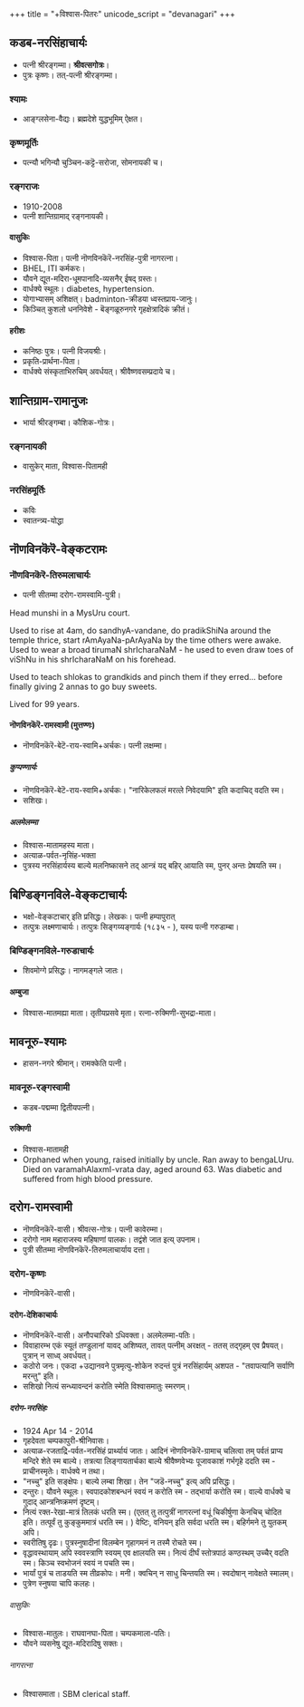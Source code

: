 +++
title = "+विश्वास-पितरः"
unicode_script = "devanagari"
+++
## कडब-नरसिंहाचार्यः
- पत्नी श्रीरङ्गम्मा। **श्रीवत्सगोत्रः**। 
- पुत्रः कृष्णः। तत्-पत्नी श्रीरङ्गम्मा।  

### श्यामः
- आङ्ग्लसेना-वैद्यः। ब्रह्मदेशे युद्धभूमिम् ऐक्षत।

### कृष्णमूर्तिः
- पत्न्यौ भगिन्यौ चुञ्चिन-कट्टॆ-सरोजा, सोमनायकी च।  

### रङ्गराजः
- 1910-2008
- पत्नी शान्तिग्रामाद् रङ्गनायकी। 


#### वासुकिः
- विश्वास-पिता। पत्नी नॊणविनकॆरॆ-नरसिंह-पुत्री नागरत्ना। 
- BHEL, ITI कर्मकरः।
- यौवने द्यूत-मदिरा-धूमपानादि-व्यसनैर् ईषद् ग्रस्तः। 
- वार्धक्ये स्थूलः। diabetes, hypertension.
- योगाभ्यासम् अशिक्षत्। badminton-क्रीडया ध्वस्तप्राय-जानुः। 
- किञ्चित् कुशलो धननिवेशे - बॆङ्गळूरुनगरे गृहक्षेत्रादिकं क्रीतं। 

#### हरीशः
- कनिष्ठः पुत्रः। पत्नी विजयश्रीः। 
- प्रकृति-प्रार्थना-पिता। 
- वार्धक्ये संस्कृताभिरुचिम् अवर्धयत्। श्रीवैष्णवसम्प्रदाये च। 

## शान्तिग्राम-रामानुजः
- भार्या श्रीरङ्गम्बा। कौशिक-गोत्रः। 

### रङ्गनायकी 
- वासुकेर् माता, विश्वास-पितामही

### नरसिंहमूर्तिः
- कविः
- स्वातन्त्र्य-योद्धा


## नॊणविनकॆरॆ-वेङ्कटरामः
### नॊणविनकॆरॆ-तिरुमलाचार्यः
- पत्नी सीतम्मा दरोग-रामस्वामि-पुत्री। 

Head munshi in a MysUru court.

Used to rise at 4am, do sandhyA-vandane, do pradikShiNa around the temple thrice, start rAmAyaNa-pArAyaNa by the time others were awake. Used to wear a broad tirumaN shrIcharaNaM - he used to even draw toes of viShNu in his shrIcharaNaM on his forehead.

Used to teach shlokas to grandkids and pinch them if they erred... before finally giving 2 annas to go buy sweets.

Lived for 99 years.

#### नॊणविनकॆरॆ-रामस्वामी (मुत्तण्णः)
- नॊणविनकॆरॆ-बेटॆ-राय-स्वामि+अर्चकः। पत्नी लक्षम्मा।

##### कुप्पण्णार्यः
- नॊणविनकॆरॆ-बेटॆ-राय-स्वामि+अर्चकः। "नारिकेलफलं मरत्ले निवेदयामि" इति कदाचिद् वदति स्म।
- सशिखः। 

##### अलमेलम्मा
- विश्वास-मातामहस्य माता। 
- अत्याळ-पर्वत-नृसिंह-भक्ता
- पुत्रस्य नरसिंहार्यस्य बाल्ये मलनिष्कासने तद् आन्त्रं यद् बहिर् आयाति स्म, पुनर् अन्तः प्रेषयति स्म।  


## बिण्डिङ्गनविले-वेङ्कटाचार्यः
- भक्षो-वेङ्कटाचार् इति प्रसिद्धः। लेखकः। पत्नी हम्पापुरात्
- तत्पुत्रः लक्ष्मणाचार्यः। तत्पुत्रः सिङ्गय्यङ्गार्यः (१८३५ - ), यस्य पत्नी गरुडाम्बा। 

### बिण्डिङ्गनविले-गरुडाचार्यः
- शिवमोग्गे प्रसिद्धः। नागमङ्गले जातः। 

#### अम्बुजा
- विश्वास-मातमह्या माता। तृतीयप्रसवे मृता। रत्ना-रुक्मिणी-सुभद्रा-माता। 

## मावनूरु-श्यामः
- हासन-नगरे श्रीमान्। रामक्केति पत्नी। 

### मावनूरु-रङ्गस्वामी
- कडब-पद्मम्मा द्वितीयपत्नी।  

#### रुक्मिणी
- विश्वास-मातामही
- Orphaned when young, raised initially by uncle. Ran away to bengaLUru. Died on varamahAlaxmI-vrata day, aged around 63. Was diabetic and suffered from high blood pressure. 

## दरोग-रामस्वामी
- नॊणविनकॆरॆ-वासी। श्रीवत्स-गोत्रः। पत्नी कावेरम्मा। 
- दरोगो नाम महाराजस्य महिषाणां पालकः। तद्वंशे जात इत्य् उपनाम।
- पुत्री सीतम्मा नॊणविनकॆरॆ-तिरुमलाचार्याय दत्ता। 

### दरोग-कृष्णः
- नॊणविनकॆरॆ-वासी।

#### दरोग-देशिकाचार्यः
- नॊणविनकॆरॆ-वासी। अनौपचारिको ऽधिवक्ता। अलमेलम्मा-पतिः। 
- विवाहारम्भ एकं स्यूतं तण्डुलानां यावद् अशिष्यत, तावत् पत्नीम् अरक्षत् - ततस् तद्गृहम् एव प्रैषयत्। पुत्रान् न साध्व् अवर्धयत्।  
- कठोरो जनः। एकदा +उद्यानवने पुत्रमृत्यु-शोकेन रुदन्तं पुत्रं नरसिंहार्यम् अशपत - "तवापत्यानि सर्वाणि मरन्तु" इति।
- सशिखो नित्यं सन्ध्यावन्दनं करोति स्मेति विश्वासमातुः स्मरणम्। 

##### दरोग-नरसिंहः
- 1924 Apr 14 - 2014
- गृहदेवता चम्पकापुरी-श्रीनिवासः। 
- अत्याळ-रजताद्रि-पर्वत-नरसिंहं प्रार्थ्यायं जातः। आदिनं नॊणविनकॆरॆ-ग्रामाच् चलित्वा तम् पर्वतं प्राप्य मन्दिरे शेते स्म बाल्ये। तत्रत्या लिङ्गायतार्चका बाल्ये श्रीवैष्णवेभ्यः पूजावकाशं गर्भगृहे ददति स्म - प्राचीनस्मृतेः। वार्धक्ये न तथा। 
- "नच्चु" इति सङ्क्षेपः। बाल्ये लम्बा शिखा। तेन "जडॆ-नच्चु" इत्य् अपि प्रसिद्धः।
- दन्तुरः। यौवने स्थूलः। स्वपादकोशबन्धनं स्वयं न करोति स्म - तद्भार्या करोति स्म। वाल्ये वार्धक्ये च गुदाद् आन्त्रनिष्क्रमणं दृष्टम्।  
- नित्यं रक्त-रेखा-मात्रं तिलकं धरति स्म। (एतत् तु तत्पुत्रीं नागरत्नां वधूं चिकीर्षुणा केनचिच् चोदित इति। तत्पूर्वं तु कुङ्कुममात्रं धरति स्म। ) वेष्टिः, वनियन् इति सर्वदा धरति स्म। बहिर्गमने तु युतकम् अपि।
- स्वरीतिषु दृढः। पुत्रस्नुषादीनां विलम्बेन गृहागमनं न तस्मै रोचते स्म। 
- वृद्धावस्थायाम् अपि स्ववस्त्राणि स्वयम् एव क्षालयति स्म। नित्यं दीर्घं स्तोत्रपाठं कण्ठस्थम् उच्चैर् वदति स्म। किञ्च स्वभोजनं स्वयं न पचति स्म। 
- भार्यां पुत्रं च ताडयति स्म तीव्रकोपः। मनी। क्वचिन् न साधु चिन्तयति स्म। स्वदोषान् नावेक्षते स्मालम्। 
- पुत्रेण स्नुषया चापि कलहः। 


###### वासुकिः
- विश्वास-मातुलः। राघवानघा-पिता। चम्पकमाला-पतिः। 
- यौवने व्यसनेषु द्यूत-मदिरादिषु सक्तः। 

###### नागरत्ना 
- विश्वासमाता। SBM clerical staff. 

